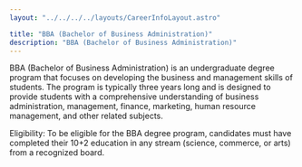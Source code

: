 ```yaml
---
layout: "../../../../layouts/CareerInfoLayout.astro"

title: "BBA (Bachelor of Business Administration)"
description: "BBA (Bachelor of Business Administration)"
---
```


BBA (Bachelor of Business Administration) is an undergraduate degree program that focuses on developing the business and management skills of students. The program is typically three years long and is designed to provide students with a comprehensive understanding of business administration, management, finance, marketing, human resource management, and other related subjects.

Eligibility: To be eligible for the BBA degree program, candidates must have completed their 10+2 education in any stream (science, commerce, or arts) from a recognized board.
